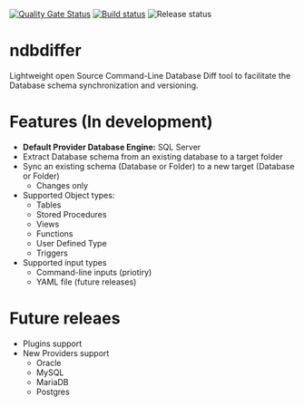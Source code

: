 [![Quality Gate Status](https://sonarcloud.io/api/project_badges/measure?project=cribeiro84_ndbdiffer&metric=alert_status)](https://sonarcloud.io/dashboard?id=cribeiro84_ndbdiffer) [![Build status](https://dev.azure.com/caixaazul/NDbDiffer/_apis/build/status/NDbDiffer.CI)](https://dev.azure.com/caixaazul/NDbDiffer/_build/latest?definitionId=8) ![Release status](https://vsrm.dev.azure.com/caixaazul/_apis/public/Release/badge/c9c27776-1bc1-4066-8d55-ed365e1b9d8c/1/1)

# ndbdiffer
Lightweight open Source Command-Line Database Diff tool to facilitate the Database schema synchronization and versioning. 

# Features (In development)
- **Default Provider Database Engine:** SQL Server
- Extract Database schema from an existing database to a target folder
- Sync an existing schema (Database or Folder) to a new target (Database or Folder)
  - Changes only
- Supported Object types:
   - Tables
   - Stored Procedures
   - Views
   - Functions
   - User Defined Type
   - Triggers
- Supported input types
   - Command-line inputs (priotiry)
   - YAML file (future releases)

# Future releaes
- Plugins support
- New Providers support
   - Oracle
   - MySQL
   - MariaDB
   - Postgres

